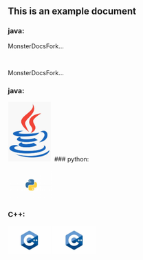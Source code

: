 ## This is an example document

### java:

MonsterDocsFork...

<img src="/MonsterDocsFork/assets/java.jpeg" width="100px" alt="">

MonsterDocsFork...

### java:

<img src="/MonsterDocsFork/assets/images/java.jpeg" width="100px" alt="">
<!-- <img src="[/assets/images/java.jpeg](https://github.com/SuleymanSade/MonsterDocsFork/MonsterDocsFork/assets/images/java.jpeg)" width="100px" alt=""> -->

<img src="https://suleymansade.github.io/MonsterDocsFork/assets/images/java.jpeg" alt="">
### python:

<img src="/MonsterDocsFork/python.jpg" width="100px" alt=""> <img src="/python.jpg" width="100px" alt="">

### C++:

<img src="/MonsterDocsFork/assets/images/c++.jpeg" width="100px" alt=""> <img src="/assets/images/c++.jpeg" width="100px" alt="">

